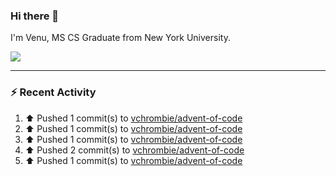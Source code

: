 ### Hi there 👋

I'm Venu, MS CS Graduate from New York University.


![](https://komarev.com/ghpvc/?username=vchrombie&label=👀)

---

### :zap: Recent Activity

<!--RECENT_ACTIVITY:start-->
1. ⬆️ Pushed 1 commit(s) to [vchrombie/advent-of-code](https://github.com/vchrombie/advent-of-code)<br>
2. ⬆️ Pushed 1 commit(s) to [vchrombie/advent-of-code](https://github.com/vchrombie/advent-of-code)<br>
3. ⬆️ Pushed 1 commit(s) to [vchrombie/advent-of-code](https://github.com/vchrombie/advent-of-code)<br>
4. ⬆️ Pushed 2 commit(s) to [vchrombie/advent-of-code](https://github.com/vchrombie/advent-of-code)<br>
5. ⬆️ Pushed 1 commit(s) to [vchrombie/advent-of-code](https://github.com/vchrombie/advent-of-code)<br>
<!--RECENT_ACTIVITY:end-->

<!--
**vchrombie/vchrombie** is a ✨ _special_ ✨ repository because its `README.md` (this file) appears on your GitHub profile.

Here are some ideas to get you started:

- 🔭 I’m currently working on ...
- 🌱 I’m currently learning ...
- 👯 I’m looking to collaborate on ...
- 🤔 I’m looking for help with ...
- 💬 Ask me about ...
- 📫 How to reach me: ...
- 😄 Pronouns: ...
- ⚡ Fun fact: ...
-->
